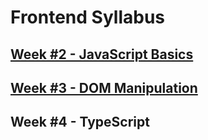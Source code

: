 # Frontend Syllabus

## [Week #2 - JavaScript Basics](./js-basics)

## [Week #3 - DOM Manipulation](./dom-manipulation)

## Week #4 - TypeScript